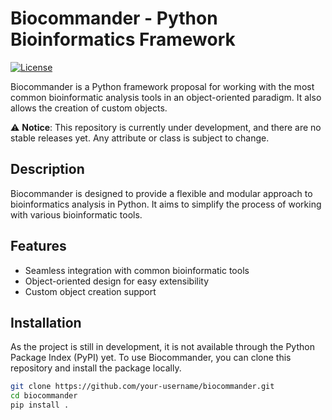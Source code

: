 # Biocommander - Python Bioinformatics Framework

[![License](https://img.shields.io/badge/license-MIT-blue.svg)](https://opensource.org/licenses/MIT)

Biocommander is a Python framework proposal for working with the most common bioinformatic analysis tools in an object-oriented paradigm. It also allows the creation of custom objects.

⚠️ **Notice**: This repository is currently under development, and there are no stable releases yet. Any attribute or class is subject to change.

## Description

Biocommander is designed to provide a flexible and modular approach to bioinformatics analysis in Python. It aims to simplify the process of working with various bioinformatic tools.

## Features

- Seamless integration with common bioinformatic tools
- Object-oriented design for easy extensibility
- Custom object creation support
  
## Installation

As the project is still in development, it is not available through the Python Package Index (PyPI) yet. To use Biocommander, you can clone this repository and install the package locally.

```bash
git clone https://github.com/your-username/biocommander.git
cd biocommander
pip install .


